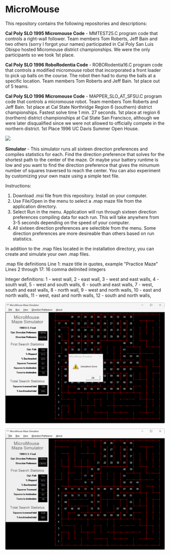 # MicroMouse
This repository contains the following repositories and descriptions:

**Cal Poly SLO 1995 Micromouse Code** - MMTEST25.C program code that controls a right-wall follower. Team members Tom Roberts, Jeff Bain and two others (sorry I forgot your names) participated in Cal Poly San Luis Obispo hosted Micromouse district championships. We were the only participants so we took 1st place.

**Cal Poly SLO 1996 RoboRodentia Code** - ROBORodentia16.C program code that controls a modified micromouse robot that incorporated a front loader to pick up balls on the course. The robot then had to dump the balls at a specific location. Team members Tom Roberts and Jeff Bain. 1st place out of 5 teams.

**Cal Poly SLO 1996 Micromouse Code** - MAPPER_SLO_AT_SFSU.C program code that controls a micromouse robot. Team members Tom Roberts and Jeff Bain. 1st place at Cal State Northridge Region 6 (southern) district championships. Fastest solve time 1 min. 27 seconds. 1st place at region 6 (northern) district championships at Cal State San Francisco, although we were later disqualified since we were not allowed to officially compete in the northern district. 1st Place 1996 UC Davis Summer Open House.

![](https://github.com/namgengr/MicroMouse/blob/master/Cal%20Poly%20SLO%201996%20Micromouse%20Code/CP_SLO_Micromouse_1996.jpg?raw=true)

**Simulator** - This simulator runs all sixteen direction preferences and compiles statistics for each. Find the direction preference that solves for the shortest path to the center of the maze. Or maybe your battery runtime is low and you want to find the direction preference that gives the minumum number of squares traversed to reach the center. You can also experiment by customizing your own maze using a simple text file.

Instructions:
1. Download .msi file from this repository. Install on your computer.
2. Use File/Open in the menu to select a .map maze file from the application directory.
3. Select Run in the menu. Application will run through sixteen direction preferences compiling data for each run. This will take anywhere from 3-5 seconds depending on the speed of your computer.
4. All sixteen direction preferences are selectible from the menu. Some direction preferences are more desireable than others based on run statistics.

In addition to the .map files located in the installation directory, you can create and simulate your own .map files.

.map file definitions
Line 1: maze title in quotes, example "Practice Maze"
Lines 2 through 17: 16 comma delimited integers

Integer definitions:
1 - west wall,
2 - east wall,
3 - west and east walls,
4 - south wall,
5 - west and south walls,
6 - south and east walls,
7 - west, south and east walls,
8 - north wall,
9 - west and north walls,
10 - east and north walls,
11 - west, east and north walls,
12 - south and north walls,

![](https://github.com/namgengr/MicroMouse/blob/master/Simulator/Images/solutiondone.gif?raw=true)

![](https://github.com/namgengr/MicroMouse/blob/master/Simulator/Images/shortest_path.gif?raw=true)
